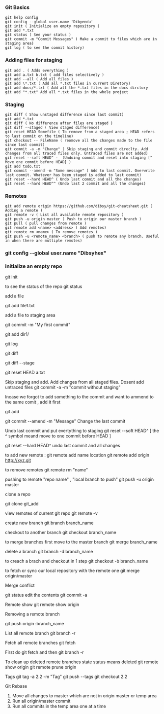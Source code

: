 ### Git Basics
```
git help config
git config --global user.name 'Dibyendu'
git init ( Initialize an empty repository )
git add *.txt
git status ( See your status )
git commit -m "Commit Messages" ( Make a commit to files which are in staging area)
git log ( to see the commit history)
```
### Adding files for staging
```
git add . ( Adds everything )
git add a.txt b.txt ( add files selectively )
git add --all ( Add all files )
git add \*.txt ( Add all *.txt files in current Diretory) 
git add docs/*.txt ( Add all the *.txt files in the docs dirctory
git add "*.txt" Add all *.txt files in the whole project

```
### Staging
```
git diff ( Show unstaged difference since last commit)
git add *.txt
git diff ( No difference after files are staged )
git diff --staged ( View staged difference)
git reset HEAD Somefile ( To remove from a staged area ; HEAD refers to last commit on the timeline)
git checkout -- FileName ( reomove all the changes made to the file since last commit)
git commit -a -m "Change" ( Skip staging and commit direclty. Add changes from all traced files only. Untraced files are not added)
git reset --soft HEAD^ -  (Undoing commit and reset into staging [^ Move one commit before HEAD] )
git add todo.txt
git commit --amend -m "Some message" ( Add to last commit. Overwrite last commit. Whatever has been staged is added to last commit)
git reset --hard HEAD^ ( Undo last commit and all the changes)
git reset --hard HEAD^^ (Undo last 2 commit and all the changes)
```
### Remotes
```
git add remote origin https://github.com/dibsy/git-cheatsheet.git ( Adding a remote )
git remote -v ( List all available remote repository )
git push -u origin master ( Push to origin our master branch )
git pull ( pull changes from remote )
git remote add <name> <address> ( Add remotes) 
git remote rm <name> ( To remove remotes )
git push -u <remote_name> <branch> ( push to remote any branch. Useful in when there are mutliple remotes)
```

### git config --global user.name "Dibsyhex"

### initialize an empty repo
git init

to see the status of the repo
git status

add a file

git add file1.txt

add a file to staging area

git commit -m "My first commit"

git add dir1/

git log

git diff

git diff --stage

git reset HEAD a.txt

Skip staging and add. Add changes from all staged files. Dosent add untraced files
git commit -a -m "commit without staging"

Incase we forgot to add something to the commit and want to ammend to the same comit , add it first

git add

git commit --amend -m "Message" Change the last commit

Undo last commit and put evertything to staging
git reset --soft HEAD^ [ the ^ symbol meand move to one commit before HEAD ]

git reset --hard HEAD^ undo last commit and all changes

to add new remote : git remote add name location
git remote add origin http://xyz.git

to remove remotes
git remote rm "name"

pushing to remote "repo name" , "local branch to push"
git push -u origin master 

clone a repo

git clone git_add

view remotes of current git repo
git remote -v

create new branch
git branch branch_name

checkout to another branch
git checkout branch_name

to merge branches
first move to the master branch
git merge branch_name

delete a branch 
git branch -d branch_name

to creach a brach and checkout in 1 step
git checkout -b branch_name

to fetch or sync our local repository with the remote one
git merge origin/master


Merge conflict

git status
edit the contents
git commit -a

Remote show
git remote show origin 

Removing a remote branch

git push origin :branch_name

List all remote branch
git branch -r

Fetch all remote branches
git fetch

First do git fetch and then git branch -r

To clean up deleted remote branches
state status means deleted 
git remote show origin
git remote prune origin

Tags
git tag -a 2.2 -m "Tag"
git push --tags
git checkout 2.2

Git Rebase 
1. Move all changes to master which are not in origin master or temp area
2. Run all origin/master commit
3. Run all commits in  the temp area one at a time
